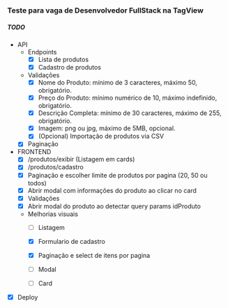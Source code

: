 ### Teste para vaga de Desenvolvedor FullStack na TagView 


##### TODO
- API
  - Endpoints
    - [x] Lista de produtos
    - [x] Cadastro de produtos
  - Validações
    - [x]  Nome do Produto: mínimo de 3 caracteres, máximo 50, obrigatório.
    - [x]  Preço do Produto: mínimo numérico de 10, máximo indefinido, obrigatório.
    - [x]  Descrição Completa: mínimo de 30 caracteres, máximo de 255, obrigatório.
    - [x]  Imagem: png ou jpg, máximo de 5MB, opcional.
    - [x]  (Opcional) Importação de produtos via CSV
  - [x] Paginação
      
- FRONTEND
    - [x] /produtos/exibir (Listagem em cards)
    - [x] /produtos/cadastro
    - [x] Paginação e escolher limite de produtos por pagina (20, 50 ou todos)
    - [x] Abrir modal com informações do produto ao clicar no card
    - [x] Validações
    - [x] Abrir modal do produto ao detectar query params idProduto
    - Melhorias visuais
        - [ ] Listagem
        - [x] Formulario de cadastro
        - [x] Paginação e select de itens por pagina
        - [ ] Modal
        - [ ] Card  
      
 
- [x] Deploy    
